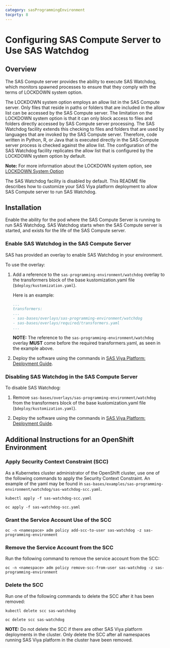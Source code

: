 ```yaml
---
category: sasProgrammingEnvironment
tocprty: 8
---
```


# Configuring SAS Compute Server to Use SAS Watchdog

## Overview

The SAS Compute server provides the ability to execute SAS Watchdog, which
monitors spawned processes to ensure that they comply with the terms of LOCKDOWN system option.

The LOCKDOWN system option employs an allow list in the SAS Compute server.  Only files
that reside in paths or folders that are included in the allow list can be accessed by the SAS
Compute server.  The limitation on the LOCKDOWN system option is that it can only block access
to files and folders directly accessed by SAS Compute server processing.  The SAS Watchdog facility
extends this checking to files and folders that are used by languages that are invoked by
the SAS Compute server.   Therefore, code written in Python, R, or Java that is executed directly
in the SAS Compute server process is checked against the allow list. 
The configuration of the SAS Watchdog facility replicates the allow list that
is configured by the LOCKDOWN system option by default.  

**Note:** For more information about the LOCKDOWN system option, see [LOCKDOWN System Option](https://go.documentation.sas.com/doc/en/sasadmincdc/default/calsrvpgm/p04d9diqt9cjqnn1auxc3yl1ifef.htm#p0sshm6ekdjiafn1jm5o0as6dsdr)

The SAS Watchdog facility is disabled by default.  This README file describes how to
customize your SAS Viya platform deployment to allow SAS Compute server to run SAS Watchdog.

## Installation

Enable the ability for the pod where the SAS Compute
Server is running to run SAS Watchdog. SAS Watchdog starts when the SAS
Compute server is started, and exists for the life of
the SAS Compute server.

### Enable SAS Watchdog in the SAS Compute Server

SAS has provided an overlay to enable SAS Watchdog in your environment.

To use the overlay:

1. Add a reference to the `sas-programming-environment/watchdog` overlay to the transformers block of the base kustomization.yaml file (`$deploy/kustomization.yaml`).

   Here is an example:

   ```yaml
   ...
   transformers:
   ...
   - sas-bases/overlays/sas-programming-environment/watchdog
   - sas-bases/overlays/required/transformers.yaml
   ...
   ```

   **NOTE:** The reference to the `sas-programming-environment/watchdog` overlay **MUST** come before the required transformers.yaml, as seen in the example above.

2. Deploy the software using the commands in
[SAS Viya Platform: Deployment Guide](http://documentation.sas.com/?cdcId=itopscdc&cdcVersion=default&docsetId=dplyml0phy0dkr&docsetTarget=titlepage.htm).

### Disabling SAS Watchdog in the SAS Compute Server

To disable SAS Watchdog:

1. Remove `sas-bases/overlays/sas-programming-environment/watchdog`
from the transformers block of the base kustomization.yaml file (`$deploy/kustomization.yaml`).

2. Deploy the software using the commands in
[SAS Viya Platform: Deployment Guide](http://documentation.sas.com/?cdcId=itopscdc&cdcVersion=default&docsetId=dplyml0phy0dkr&docsetTarget=titlepage.htm).

## Additional Instructions for an OpenShift Environment

### Apply Security Context Constraint (SCC)

As a Kubernetes cluster administrator of the OpenShift cluster, use one of the following commands to apply the Security Context Constraint. An example of the yaml may be found in `sas-bases/examples/sas-programming-environment/watchdog/sas-watchdog-scc.yaml`.

```console
kubectl apply -f sas-watchdog-scc.yaml
```

```console
oc apply -f sas-watchdog-scc.yaml
```

### Grant the Service Account Use of the SCC

```console
oc -n <namespace> adm policy add-scc-to-user sas-watchdog -z sas-programming-environment
```

### Remove the Service Account from the SCC

Run the following command to remove the service account from the SCC:

```console
oc -n <namespace> adm policy remove-scc-from-user sas-watchdog -z sas-programming-environment
```

### Delete the SCC

Run one of the following commands to delete the SCC after it has been removed:

```console
kubectl delete scc sas-watchdog
```

```console
oc delete scc sas-watchdog
```

**NOTE:** Do not delete the SCC if there are other SAS Viya platform deployments in the cluster.  Only delete the SCC after all namespaces running SAS Viya platform in the cluster have been removed.